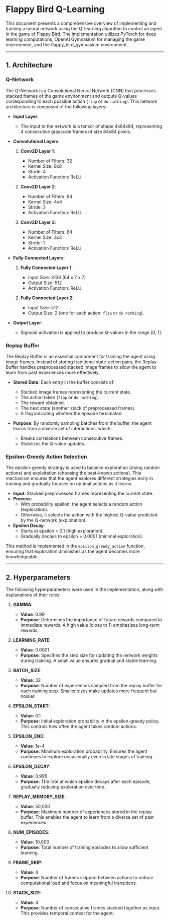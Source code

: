 
# Flappy Bird Q-Learning

This document presents a comprehensive overview of implementing and training a neural network using the Q-learning algorithm to control an agent in the game of Flappy Bird.  The implementation utilizes PyTorch for deep learning computations, OpenAI Gymnasium for managing the game environment, and the flappy_bird_gymnasium environment.

---

## **1. Architecture**
### **Q-Network**
The Q-Network is a Convolutional Neural Network (CNN) that processes stacked frames of the game environment and outputs Q-values corresponding to each possible action (`flap` or `do nothing`). This network architecture is composed of the following layers:

- **Input Layer**:
  - The input to the network is a tensor of shape 4x84x84, representing 4 consecutive grayscale frames of size 84x84 pixels.

- **Convolutional Layers**:
  1. **Conv2D Layer 1**:
     - Number of Filters: 32
     - Kernel Size: 8x8
     - Stride: 4
     - Activation Function: ReLU

  2. **Conv2D Layer 2**:
     - Number of Filters: 64
     - Kernel Size: 4x4
     - Stride: 2
     - Activation Function: ReLU

  3. **Conv2D Layer 3**:
     - Number of Filters: 64
     - Kernel Size: 3x3
     - Stride: 1
     - Activation Function: ReLU

- **Fully Connected Layers**:
  1. **Fully Connected Layer 1**:
     - Input Size: 3136 (64 x 7 x 7)
     - Output Size: 512
     - Activation Function: ReLU

  2. **Fully Connected Layer 2**:
     - Input Size: 512
     - Output Size: 2 (one for each action: `flap` or `do nothing`).

- **Output Layer**:
  - Sigmoid activation is applied to produce Q-values in the range [0, 1].

### **Replay Buffer**
The Replay Buffer is an essential component for training the agent using image frames. Instead of storing traditional state-action pairs, the Replay Buffer handles preprocessed stacked image frames to allow the agent to learn from past experiences more effectively.
 
- **Stored Data**: Each entry in the buffer consists of:
  - Stacked image frames representing the current state.
  - The action taken (`flap` or `do nothing`).
  - The reward obtained.
  - The next state (another stack of preprocessed frames).
  - A flag indicating whether the episode terminated.

- **Purpose**: By randomly sampling batches from the buffer, the agent learns from a diverse set of interactions, which:
  - Breaks correlations between consecutive frames.
  - Stabilizes the Q-value updates.

### **Epsilon-Greedy Action Selection**

The epsilon-greedy strategy is used to balance exploration (trying random actions) and exploitation (choosing the best-known actions). This mechanism ensures that the agent explores different strategies early in training and gradually focuses on optimal actions as it learns.

- **Input**: Stacked preprocessed frames representing the current state.
- **Process**:
  - With probability epsilon, the agent selects a random action (exploration).
  - Otherwise, it selects the action with the highest Q-value predicted by the Q-network (exploitation).
- **Epsilon Decay**:
  - Starts at epsilon = 0.1 (high exploration).
  - Gradually decays to epsilon = 0.0001 (minimal exploration).

This method is implemented in the `epsilon_greedy_action` function, ensuring that exploration diminishes as the agent becomes more knowledgeable.

---

## **2. Hyperparameters**

The following hyperparameters were used in the implementation, along with explanations of their roles:

1. **GAMMA**:
   - **Value**: 0.99
   - **Purpose**: Determines the importance of future rewards compared to immediate rewards. A high value (close to 1) emphasizes long-term rewards.

2. **LEARNING_RATE**:
   - **Value**: 0.0001
   - **Purpose**: Specifies the step size for updating the network weights during training. A small value ensures gradual and stable learning.

3. **BATCH_SIZE**:
   - **Value**: 32
   - **Purpose**: Number of experiences sampled from the replay buffer for each training step. Smaller sizes make updates more frequent but noisier.
4. **EPSILON_START**:
   - **Value**: 0.1
   - **Purpose**: Initial exploration probability in the epsilon-greedy policy. This controls how often the agent takes random actions.

5. **EPSILON_END**:
   - **Value**: 1e-4
   - **Purpose**: Minimum exploration probability. Ensures the agent continues to explore occasionally even in late stages of training.

6. **EPSILON_DECAY**:
   - **Value**: 0.995
   - **Purpose**: The rate at which epsilon decays after each episode, gradually reducing exploration over time.

7. **REPLAY_MEMORY_SIZE**:
   - **Value**: 50,000
   - **Purpose**: Maximum number of experiences stored in the replay buffer. This enables the agent to learn from a diverse set of past experiences.
8. **NUM_EPISODES**:
    - **Value**: 10,000
    - **Purpose**: Total number of training episodes to allow sufficient learning.

9. **FRAME_SKIP**:
   - **Value**: 4
   - **Purpose**: Number of frames skipped between actions to reduce computational load and focus on meaningful transitions.

10. **STACK_SIZE**:
    - **Value**: 4
    - **Purpose**: Number of consecutive frames stacked together as input. This provides temporal context for the agent.


